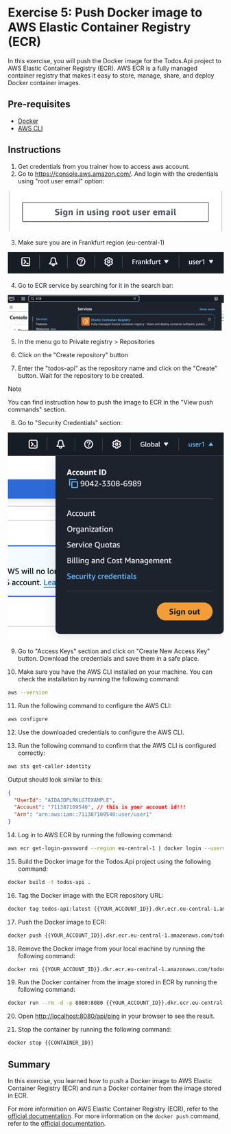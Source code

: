 # Exercise 5: Push Docker image to AWS Elastic Container Registry (ECR)

In this exercise, you will push the Docker image for the Todos.Api project to AWS Elastic Container Registry (ECR). AWS ECR is a fully managed container registry that makes it easy to store, manage, share, and deploy Docker container images.

## Pre-requisites

- [Docker](https://docs.docker.com/get-docker/)
- [AWS CLI](https://docs.aws.amazon.com/cli/latest/userguide/cli-chap-install.html)

## Instructions

1. Get credentials from you trainer how to access aws account.
2. Go to https://console.aws.amazon.com/. And login with the credentials using "root user email" option:

![root user login](./assets/root-user-login.png "Root User Login")

3. Make sure you are in Frankfurt region (eu-central-1)

![aws region](./assets/aws-region.png "AWS Region")

4. Go to ECR service by searching for it in the search bar:

![ecr search](./assets/ecr-search.png "ECR Search")

5. In the menu go to Private registry > Repositories

6. Click on the "Create repository" button
7. Enter the "todos-api" as the repository name and click on the "Create" button. Wait for the repository to be created.

> [!NOTE]
> You can find instruction how to push the image to ECR in the "View push commands" section.

8. Go to "Security Credentials" section:

![security credentials](./assets/security-credentials.png "Security Credentials")

9. Go to "Access Keys" section and click on "Create New Access Key" button. Download the credentials and save them in a safe place.

10. Make sure you have the AWS CLI installed on your machine. You can check the installation by running the following command:

```bash
aws --version
```

11. Run the following command to configure the AWS CLI:

```bash
aws configure
```

12. Use the downloaded credentials to configure the AWS CLI.

13. Run the following command to confirm that the AWS CLI is configured correctly:

```bash
aws sts get-caller-identity
```

Output should look similar to this:

```json
{
  "UserId": "AIDAJDPLRKLG7EXAMPLE",
  "Account": "711387109540", // this is your account id!!!
  "Arn": "arn:aws:iam::711387109540:user/user1"
}
```

14. Log in to AWS ECR by running the following command:

```bash
aws ecr get-login-password --region eu-central-1 | docker login --username AWS --password-stdin {{YOUR_ACCOUNT_ID}}.dkr.ecr.eu-central-1.amazonaws.com
```

15. Build the Docker image for the Todos.Api project using the following command:

```bash
docker build -t todos-api .
```

16. Tag the Docker image with the ECR repository URL:

```bash
docker tag todos-api:latest {{YOUR_ACCOUNT_ID}}.dkr.ecr.eu-central-1.amazonaws.com/todos-api:latest
```

17. Push the Docker image to ECR:

```bash
docker push {{YOUR_ACCOUNT_ID}}.dkr.ecr.eu-central-1.amazonaws.com/todos-api:latest
```

18. Remove the Docker image from your local machine by running the following command:

```bash
docker rmi {{YOUR_ACCOUNT_ID}}.dkr.ecr.eu-central-1.amazonaws.com/todos-api:latest
```

19. Run the Docker container from the image stored in ECR by running the following command:

```bash
docker run --rm -d -p 8080:8080 {{YOUR_ACCOUNT_ID}}.dkr.ecr.eu-central-1.amazonaws.com/todos-api:latest
```

20. Open [http://localhost:8080/api/ping](http://localhost:8080/api/ping) in your browser to see the result.

21. Stop the container by running the following command:

```bash
docker stop {{CONTAINER_ID}}
```

## Summary

In this exercise, you learned how to push a Docker image to AWS Elastic Container Registry (ECR) and run a Docker container from the image stored in ECR.

For more information on AWS Elastic Container Registry (ECR), refer to the [official documentation](https://docs.aws.amazon.com/AmazonECR/latest/userguide/what-is-ecr.html). For more information on the `docker push` command, refer to the [official documentation](https://docs.docker.com/engine/reference/commandline/push/).
